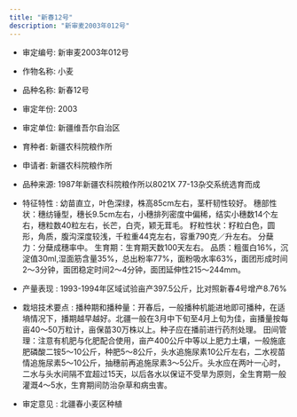 ```yaml
---
title: "新春12号"
description: "新审麦2003年012号"
---
```

* 审定编号:  新审麦2003年012号

*  作物名称:  小麦

*  品种名称:  新春12号

*  审定年份:  2003

*  审定单位:  新疆维吾尔自治区

* 育种者:  新疆农科院粮作所

*  申请者:  新疆农科院粮作所

*  品种来源:  1987年新疆农科院粮作所以8021X 77-13杂交系统选育而成

*  特征特性 : 
幼苗直立，叶色深绿，株高85cm左右，茎杆韧性较好。
穗部性状：穗纺锤型，穗长9.5cm左右，小穗排列密度中偏稀，结实小穗数14个左右，穗粒数40粒左右，长芒，白壳，颖无茸毛。
籽粒性状：籽粒白色，圆形，角质，腹沟深度较浅，千粒重44克左右，容重790克／升左右。
分蘖力：分蘖成穗率中。
生育期：生育期天数100天左右。
品质：粗蛋白16%，沉淀值30ml,湿面筋含量35%，总出粉率77%，面粉吸水率63%，面团形成时间2～3分钟，面团稳定时间2～4分钟，面团延伸性215～244mm。

 
*  产量表现 : 
1993-1994年区域试验亩产397.5公斤，比对照新春4号增产8.76%

*  栽培技术要点 : 
播种期和播种量：开春后，一般播种机能进地即可播种，在适墒情况下，播期越早越好。北疆一般在3月中下旬至4月上旬为佳，亩播量按每亩40～50万粒计，亩保苗30万株以上。种子应在播前进行药剂处理。
田间管理：注意有机肥与化肥配合使用，亩产400公斤中等以上肥力土壤，一般施底肥磷酸二铵5～10公斤，种肥5～8公斤，头水追施尿素10公斤左右，二水视苗情追施尿素5～10公斤，抽穗前再追施尿素3～5公斤。头水应在两叶一心时，二水与头水间隔不宜超过15天，以后各水以保证不受旱为原则，全生育期一般灌溉4～5水，生育期间防治杂草和病虫害。


*  审定意见 : 
北疆春小麦区种植
